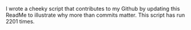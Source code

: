 I wrote a cheeky script that contributes to my Github by updating this ReadMe to illustrate why more than commits matter. This script has run 2201 times.